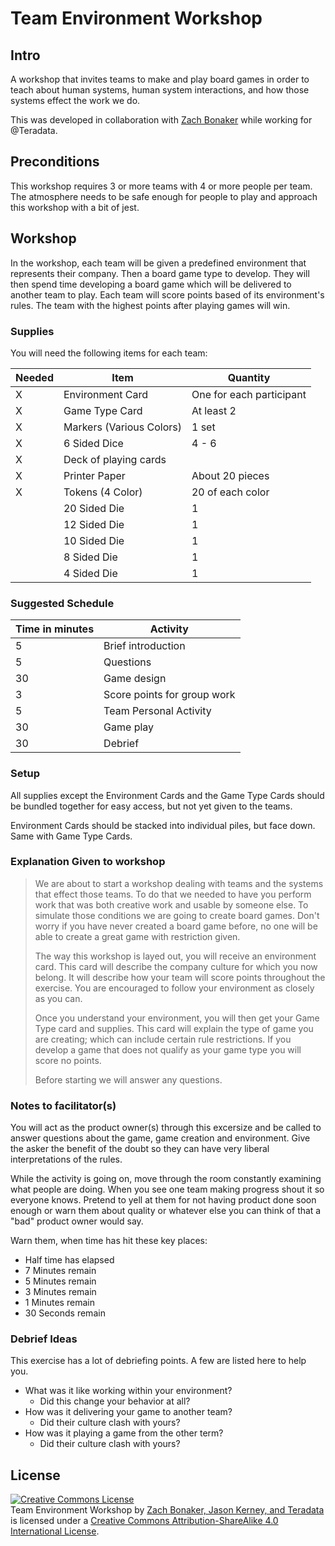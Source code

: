# Team Environment Workshop

## Intro

A workshop that invites teams to make and play board games in order to teach about human systems, human system interactions, and how those systems effect the work we do.

This was developed in collaboration with [Zach Bonaker](https://twitter.com/zachbonaker) while working for @Teradata.

## Preconditions

This workshop requires 3 or more teams with 4 or more people per team. The atmosphere needs to be safe enough for people to play and approach this workshop with a bit of jest.

## Workshop

In the workshop, each team will be given a predefined environment that represents their company. Then a board game type to develop. They will then spend time developing a board game which will be delivered to another team to play. Each team will score points based of its environment's rules. The team with the highest points after playing games will win.

### Supplies

You will need the following items for each team:

 Needed | Item | Quantity
--------|------|---------
X       | Environment Card|One for each participant
X       | Game Type Card| At least 2
X       | Markers (Various Colors)| 1 set
X       | 6 Sided Dice|4 - 6
X       | Deck of playing cards
X       | Printer Paper|About 20 pieces
X       | Tokens (4 Color)|20 of each color
&nbsp;  | 20 Sided Die|1
&nbsp;  | 12 Sided Die|1
&nbsp;  | 10 Sided Die|1
&nbsp;  | 8 Sided Die|1
&nbsp;  | 4 Sided Die|1

### Suggested Schedule

Time in minutes| Activity
-----|---------
5 | Brief introduction
5 | Questions
30 | Game design
3 | Score points for group work
5 | Team Personal Activity
30 | Game play
30 | Debrief

### Setup

All supplies except the Environment Cards and the Game Type Cards should be bundled together for easy access, but not yet given to the teams.

Environment Cards should be stacked into individual piles, but face down. Same with Game Type Cards.

### Explanation Given to workshop

> We are about to start a workshop dealing with teams and the systems that effect those teams. To do that we needed to have you perform work that was both creative work and usable by someone else. To simulate those conditions we are going to create board games. Don't worry if you have never created a board game before, no one will be able to create a great game with restriction given.
>
> The way this workshop is layed out, you will receive an environment card. This card will describe the company culture for which you now belong. It will describe how your team will score points throughout the exercise. You are encouraged to follow your environment as closely as you can.
>
> Once you understand your environment, you will then get your Game Type card and supplies. This card will explain the type of game you are creating; which can include certain rule restrictions. If you develop a game that does not qualify as your game type you will score no points.
>
> Before starting we will answer any questions.

### Notes to facilitator(s)

You will act as the product owner(s) through this excersize and be called to answer questions about the game, game creation and environment. Give the asker the benefit of the doubt so they can have very liberal interpretations of the rules.

While the activity is going on, move through the room constantly examining what people are doing. When you see one team making progress shout it so everyone knows. Pretend to yell at them for not having product done soon enough or warn them about quality or whatever else you can think of that a "bad" product owner would say.

Warn them, when time has hit these key places:

- Half time has elapsed
- 7 Minutes remain
- 5 Minutes remain
- 3 Minutes remain
- 1 Minutes remain
- 30 Seconds remain

### Debrief Ideas

This exercise has a lot of debriefing points. A few are listed here to help you.

- What was it like working within your environment?
  - Did this change your behavior at all?
- How was it delivering your game to another team?
  - Did their culture clash with yours?
- How was it playing a game from the other term?
  - Did their culture clash with yours?

## License

<a rel="license" href="http://creativecommons.org/licenses/by-sa/4.0/"><img alt="Creative Commons License" style="border-width:0" src="https://i.creativecommons.org/l/by-sa/4.0/88x31.png" /></a><br /><span xmlns:dct="http://purl.org/dc/terms/" property="dct:title">Team Environment Workshop</span> by <a xmlns:cc="http://creativecommons.org/ns#" href="https://github.com/jason-kerney/TeamEnvironmentBoardGameWorkShop" property="cc:attributionName" rel="cc:attributionURL">Zach Bonaker, Jason Kerney, and Teradata</a> is licensed under a <a rel="license" href="http://creativecommons.org/licenses/by-sa/4.0/">Creative Commons Attribution-ShareAlike 4.0 International License</a>.
